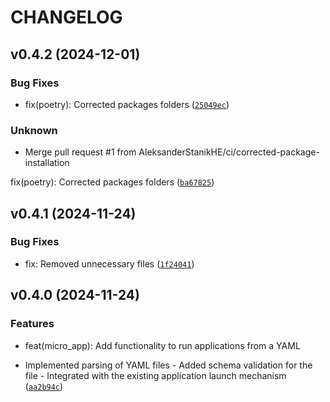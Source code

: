 # CHANGELOG


## v0.4.2 (2024-12-01)

### Bug Fixes

* fix(poetry): Corrected packages folders ([`25049ec`](https://github.com/AleksanderStanikHE/micro-registry/commit/25049ec7f3445dff9c606afad7c05e55623695dc))

### Unknown

* Merge pull request #1 from AleksanderStanikHE/ci/corrected-package-installation

fix(poetry): Corrected packages folders ([`ba67825`](https://github.com/AleksanderStanikHE/micro-registry/commit/ba6782576a6f4ef51ce4b43ac80578ed954628ac))


## v0.4.1 (2024-11-24)

### Bug Fixes

* fix: Removed unnecessary files ([`1f24041`](https://github.com/AleksanderStanikHE/micro-registry/commit/1f2404191aaebc475b8bfd9427196bd8613a70dd))


## v0.4.0 (2024-11-24)

### Features

* feat(micro_app): Add functionality to run applications from a YAML

- Implemented parsing of YAML files - Added schema validation for the
file - Integrated with the existing application launch mechanism ([`aa2b94c`](https://github.com/AleksanderStanikHE/micro-registry/commit/aa2b94c5ee6a721bc198a8804fdab4331e06d6c1))
